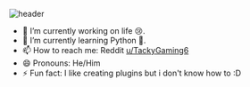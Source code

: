 ![header](https://capsule-render.vercel.app/api?type=waving&color=gradient&height=150&text=Hey%20Yo%20!&animation=fadeIn&fontColor=69ff00&fontSize=50&fontAlign=40&fontAlignY=35&desc=Trying%20to%20sort%20out%20my%20life%20with%20Coding&descAlign=60&descAlignY=55)

- 🔭 I’m currently working on life 😢.
- 🌱 I’m currently learning Python 🐍.
- 📫 How to reach me: Reddit [u/TackyGaming6](https://reddit.com/user/TackyGaming6)
- 😄 Pronouns: He/Him
- ⚡ Fun fact: I like creating plugins but i don't know how to :D
